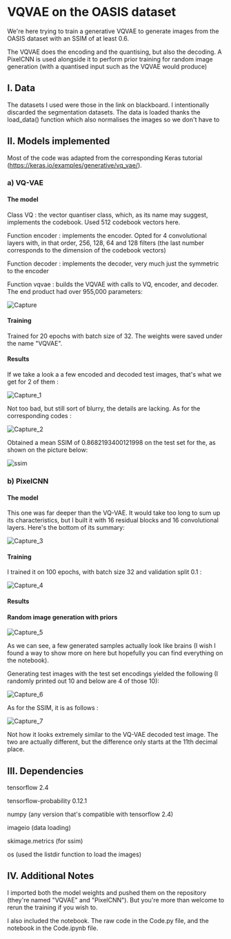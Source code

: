 # VQVAE on the OASIS dataset

We're here trying to train a generative VQVAE to generate images from the OASIS dataset with an SSIM of at least 0.6.

The VQVAE does the encoding and the quantising, but also the decoding. A PixelCNN is used alongside it to perform prior training for random image generation (with a quantised input such as the VQVAE would produce)

## I. Data

The datasets I used were those in the link on blackboard. I intentionally discarded the segmentation datasets. The data is loaded thanks the load_data() function which also normalises the images so we don't have to

## II. Models implemented

Most of the code was adapted from the corresponding Keras tutorial (https://keras.io/examples/generative/vq_vae/).

### a) VQ-VAE

#### The model

Class VQ : the vector quantiser class, which, as its name may suggest, implements the codebook. Used 512 codebook vectors here.

Function encoder : implements the encoder. Opted for 4 convolutional layers with, in that order, 256, 128, 64 and 128 filters (the last number corresponds to the dimension of the codebook vectors)

Function decoder : implements the decoder, very much just the symmetric to the encoder

Function vqvae : builds the VQVAE with calls to VQ, encoder, and decoder. The end product had over 955,000 parameters:

![Capture](C:\Users\Sofia\OneDrive\Desktop\UQ\MSc\S2\COMP3710\Report\PatternFlow\recognition\s4613977_VQVAE\README.assets\Capture.PNG)

#### Training

Trained for 20 epochs with batch size of 32. The weights were saved under the name "VQVAE".

#### Results

If we take a look a a few encoded and decoded test images, that's what we get for 2 of them :

![Capture_1](C:\Users\Sofia\OneDrive\Desktop\UQ\MSc\S2\COMP3710\Report\PatternFlow\recognition\s4613977_VQVAE\README.assets\Capture_1.PNG)

Not too bad, but still sort of blurry, the details are lacking. As for the corresponding codes :

![Capture_2](C:\Users\Sofia\OneDrive\Desktop\UQ\MSc\S2\COMP3710\Report\PatternFlow\recognition\s4613977_VQVAE\README.assets\Capture_2.PNG)

Obtained a mean SSIM of 0.8682193400121998 on the test set for the, as shown on the picture below:

![ssim](C:\Users\Sofia\OneDrive\Desktop\UQ\MSc\S2\COMP3710\Report\PatternFlow\recognition\s4613977_VQVAE\README.assets\ssim.PNG)

### b) PixelCNN

#### The model

This one was far deeper than the VQ-VAE. It would take too long to sum up its characteristics, but I built it with 16 residual blocks and 16 convolutional layers. Here's the bottom of its summary:

![Capture_3](C:\Users\Sofia\OneDrive\Desktop\UQ\MSc\S2\COMP3710\Report\PatternFlow\recognition\s4613977_VQVAE\README.assets\Capture_3.PNG)

#### Training

I trained it on 100 epochs, with batch size 32 and validation split 0.1 :

![Capture_4](C:\Users\Sofia\OneDrive\Desktop\UQ\MSc\S2\COMP3710\Report\PatternFlow\recognition\s4613977_VQVAE\README.assets\Capture_4.PNG)

#### Results

#### Random image generation with priors



![Capture_5](C:\Users\Sofia\OneDrive\Desktop\UQ\MSc\S2\COMP3710\Report\PatternFlow\recognition\s4613977_VQVAE\README.assets\Capture_5.PNG)

As we can see, a few generated samples actually look like brains (I wish I found a way to show more on here but hopefully you can find everything on the notebook).

Generating test images with the test set encodings yielded the following (I randomly printed out 10 and below are 4 of those 10):

![Capture_6](C:\Users\Sofia\OneDrive\Desktop\UQ\MSc\S2\COMP3710\Report\PatternFlow\recognition\s4613977_VQVAE\README.assets\Capture_6.PNG)

As for the SSIM, it is as follows :

![Capture_7](C:\Users\Sofia\OneDrive\Desktop\UQ\MSc\S2\COMP3710\Report\PatternFlow\recognition\s4613977_VQVAE\README.assets\Capture_7.PNG)

Not how it looks extremely similar to the VQ-VAE decoded test image. The two are actually different, but the difference only starts at the 11th decimal place.

## III. Dependencies

tensorflow 2.4

tensorflow-probability 0.12.1

numpy (any version that's compatible with tensorflow 2.4)

imageio (data loading)

skimage.metrics (for ssim)

os (used the listdir function to load the images)

## IV. Additional Notes

I imported both the model weights and pushed them on the repository (they're named "VQVAE" and "PixelCNN"). But you're more than welcome to rerun the training if you wish to.

I also included the notebook. The raw code in the Code.py file, and the notebook in the Code.ipynb file.
